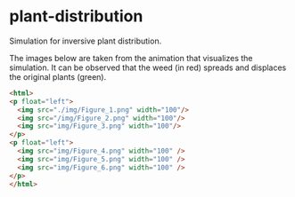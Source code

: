 # plant-distribution
Simulation for inversive plant distribution.

The images below are taken from the animation that visualizes the simulation. It can be observed that the weed (in red) spreads and displaces the original plants (green). 

```html
<html>
<p float="left">
  <img src="./img/Figure_1.png" width="100"/>
  <img src="/img/Figure_2.png" width="100"/> 
  <img src="img/Figure_3.png" width="100"/>
</p>
<p float="left">
  <img src="img/Figure_4.png" width="100" />
  <img src="img/Figure_5.png" width="100" /> 
  <img src="img/Figure_6.png" width="100" />
</p>
</html>


```

